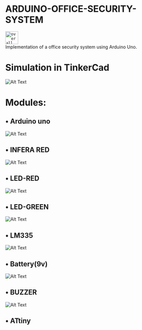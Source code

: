 # ARDUINO-OFFICE-SECURITY-SYSTEM
<code><img height="40" title="overall" src="https://github.com/ZiadSheriif/ZiadSheriif/blob/main/overallSys.png"></code> <br>
Implementation of a office security system using Arduino Uno.

# Simulation in TinkerCad
![Alt Text](http://uupload.ir/files/nyc8_capture.png)

# Modules:
## • Arduino uno <br>
![Alt Text](http://uupload.ir/files/aa7x_81a621o1eol._sl1500_.jpg)
## • INFERA RED <br>
![Alt Text](http://uupload.ir/files/mho8_inferared.jpg)
## • LED-RED <br>
![Alt Text](http://uupload.ir/files/27w8_basic-led.png)
## • LED-GREEN <br>
![Alt Text](http://uupload.ir/files/27w8_basic-led.png)
## • LM335 <br>
![Alt Text](http://uupload.ir/files/app8_temperature-lm335.png)
## • Battery(9v) <br>
![Alt Text](http://uupload.ir/files/xmt_photocell.png)
## • BUZZER <br>
![Alt Text](http://uupload.ir/files/8gq_buzzer.jpg)
## • ATtiny <br>

 



